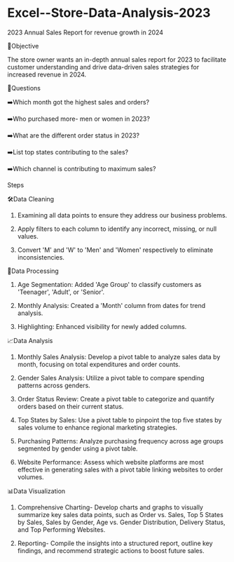 # Excel--Store-Data-Analysis-2023

2023 Annual Sales Report for revenue growth in 2024

🔎Objective

The store owner wants an in-depth annual sales report for 2023 to facilitate customer understanding and drive data-driven sales strategies for increased revenue in 2024.

📌Questions

➡️Which month got the highest sales and orders?

➡️Who purchased more- men or women in 2023?

➡️What are the different order status in 2023?

➡️List top states contributing to the sales?

➡️Which channel is contributing to maximum sales?





Steps 


🛠️Data Cleaning

1. Examining all data points to ensure they address our business problems.

2. Apply filters to each column to identify any incorrect, missing, or null values.

3. Convert 'M' and 'W' to 'Men' and 'Women' respectively to eliminate inconsistencies.
   


🧩Data Processing

1. Age Segmentation: Added 'Age Group' to classify customers as 'Teenager', 'Adult', or 'Senior'.

2. Monthly Analysis: Created a 'Month' column from dates for trend analysis.

3. Highlighting: Enhanced visibility for newly added columns.
   


📈Data Analysis

1. Monthly Sales Analysis: Develop a pivot table to analyze sales data by month, focusing on total expenditures and order counts.

2. Gender Sales Analysis: Utilize a pivot table to compare spending patterns across genders.

3. Order Status Review: Create a pivot table to categorize and quantify orders based on their current status.

4. Top States by Sales: Use a pivot table to pinpoint the top five states by sales volume to enhance regional marketing strategies.

5. Purchasing Patterns: Analyze purchasing frequency across age groups segmented by gender using a pivot table.

6. Website Performance: Assess which website platforms are most effective in generating sales with a pivot table linking websites to order volumes.


📊Data Visualization

1. Comprehensive Charting- Develop charts and graphs to visually summarize key sales data points, such as Order vs. Sales, Top 5 States by Sales, Sales by Gender, Age vs. Gender Distribution, Delivery Status, and Top Performing Websites.

2. Reporting- Compile the insights into a structured report, outline key findings, and recommend strategic actions to boost future sales.
